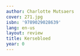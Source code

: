 ```yaml
---
author: Charlotte Mutsaers
cover: 271.jpg
isbn: '9789029028639'
lang: en-us
layout: review
title: Kersebloed
year: 0
---
```


